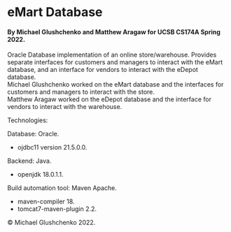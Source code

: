 # eMart Database
#### By Michael Glushchenko and Matthew Aragaw for UCSB CS174A Spring 2022.

Oracle Database implementation of an online store/warehouse. Provides separate interfaces for customers and managers to interact with the eMart database, and an interface for vendors to interact with the eDepot database.<br />
Michael Glushchenko worked on the eMart database and the interfaces for customers and managers to interact with the store.<br />
Matthew Aragaw worked on the eDepot database and the interface for vendors to interact with the warehouse.

Technologies:

Database: Oracle.
  - ojdbc11 version 21.5.0.0.<br />

Backend: Java.
  - openjdk 18.0.1.1.<br />

Build automation tool: Maven Apache.
  - maven-compiler 18.
  - tomcat7-maven-plugin 2.2.

&copy; Michael Glushchenko 2022.

